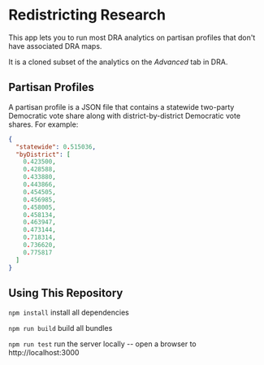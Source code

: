 # Redistricting Research

This app lets you to run most DRA analytics on partisan profiles that don't have associated DRA maps.

It is a cloned subset of the analytics on the *Advanced* tab in DRA.

## Partisan Profiles

A partisan profile is a JSON file that contains a statewide two-party Democratic vote share 
along with district-by-district Democratic vote shares.
For example:

``` JSON
{
  "statewide": 0.515036,
  "byDistrict": [
    0.423500,
    0.428588,
    0.433880,
    0.443866,
    0.454505,
    0.456985,
    0.458005,
    0.458134,
    0.463947,
    0.473144,
    0.718314,
    0.736620,
    0.775817
  ]
}
```

## Using This Repository

```npm install``` install all dependencies

```npm run build``` build all bundles

```npm run test``` run the server locally -- open a browser to http://localhost:3000